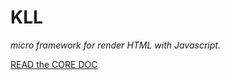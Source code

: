 # KLL

_micro framework for render HTML with Javascript._

[READ the CORE DOC](./@kll_/core/README.md)
